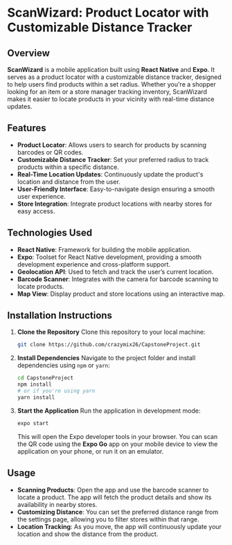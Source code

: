 # **ScanWizard: Product Locator with Customizable Distance Tracker**

## Overview

**ScanWizard** is a mobile application built using **React Native** and **Expo**. It serves as a product locator with a customizable distance tracker, designed to help users find products within a set radius. Whether you're a shopper looking for an item or a store manager tracking inventory, ScanWizard makes it easier to locate products in your vicinity with real-time distance updates.

## Features

* **Product Locator**: Allows users to search for products by scanning barcodes or QR codes.
* **Customizable Distance Tracker**: Set your preferred radius to track products within a specific distance.
* **Real-Time Location Updates**: Continuously update the product's location and distance from the user.
* **User-Friendly Interface**: Easy-to-navigate design ensuring a smooth user experience.
* **Store Integration**: Integrate product locations with nearby stores for easy access.

## Technologies Used

* **React Native**: Framework for building the mobile application.
* **Expo**: Toolset for React Native development, providing a smooth development experience and cross-platform support.
* **Geolocation API**: Used to fetch and track the user’s current location.
* **Barcode Scanner**: Integrates with the camera for barcode scanning to locate products.
* **Map View**: Display product and store locations using an interactive map.

## Installation Instructions

1. **Clone the Repository**
   Clone this repository to your local machine:

   ```bash
   git clone https://github.com/crazymix26/CapstoneProject.git
   ```

2. **Install Dependencies**
   Navigate to the project folder and install dependencies using `npm` or `yarn`:

   ```bash
   cd CapstoneProject
   npm install
   # or if you're using yarn
   yarn install
   ```

3. **Start the Application**
   Run the application in development mode:

   ```bash
   expo start
   ```

   This will open the Expo developer tools in your browser. You can scan the QR code using the **Expo Go** app on your mobile device to view the application on your phone, or run it on an emulator.

## Usage

* **Scanning Products**: Open the app and use the barcode scanner to locate a product. The app will fetch the product details and show its availability in nearby stores.
* **Customizing Distance**: You can set the preferred distance range from the settings page, allowing you to filter stores within that range.
* **Location Tracking**: As you move, the app will continuously update your location and show the distance from the product.


